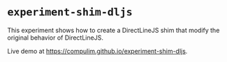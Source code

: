 # `experiment-shim-dljs`

This experiment shows how to create a DirectLineJS shim that modify the original behavior of DirectLineJS.

Live demo at https://compulim.github.io/experiment-shim-dljs.
